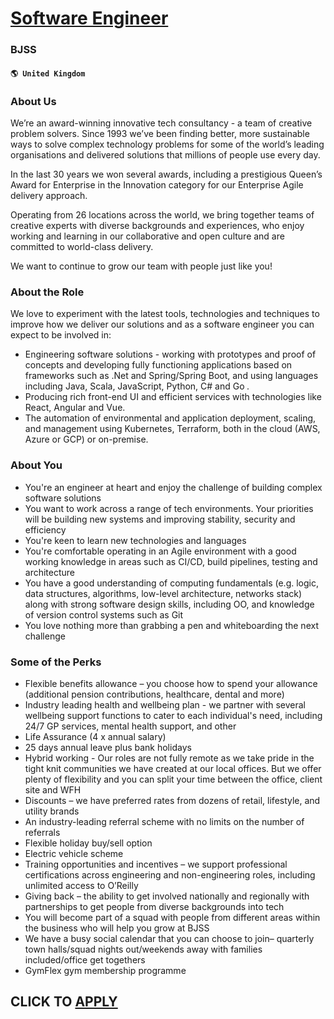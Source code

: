 # [Software Engineer](https://www.remotewlb.com/apply/software-engineer-66100)  
### BJSS  
#### `🌎 United Kingdom`  

### **About Us**

We’re an award-winning innovative tech consultancy - a team of creative problem solvers. Since 1993 we’ve been finding better, more sustainable ways to solve complex technology problems for some of the world’s leading organisations and delivered solutions that millions of people use every day.

In the last 30 years we won several awards, including a prestigious Queen’s Award for Enterprise in the Innovation category for our Enterprise Agile delivery approach.

Operating from 26 locations across the world, we bring together teams of creative experts with diverse backgrounds and experiences, who enjoy working and learning in our collaborative and open culture and are committed to world-class delivery.

We want to continue to grow our team with people just like you!

###  **About the Role**

We love to experiment with the latest tools, technologies and techniques to improve how we deliver our solutions and as a software engineer you can expect to be involved in:

  * Engineering software solutions - working with prototypes and proof of concepts and developing fully functioning applications based on frameworks such as .Net and Spring/Spring Boot, and using languages including Java, Scala, JavaScript, Python, C# and Go _._
  * Producing rich front-end UI and efficient services with technologies like React, Angular and Vue.
  * The automation of environmental and application deployment, scaling, and management using Kubernetes, Terraform, both in the cloud (AWS, Azure or GCP) or on-premise.

### **About You**

  * You're an engineer at heart and enjoy the challenge of building complex software solutions
  * You want to work across a range of tech environments. Your priorities will be building new systems and improving stability, security and efficiency
  * You're keen to learn new technologies and languages
  * You're comfortable operating in an Agile environment with a good working knowledge in areas such as CI/CD, build pipelines, testing and architecture
  * You have a good understanding of computing fundamentals (e.g. logic, data structures, algorithms, low-level architecture, networks stack) along with strong software design skills, including OO, and knowledge of version control systems such as Git
  * You love nothing more than grabbing a pen and whiteboarding the next challenge

### **Some of the Perks**

  * Flexible benefits allowance – you choose how to spend your allowance (additional pension contributions, healthcare, dental and more)
  * Industry leading health and wellbeing plan - we partner with several wellbeing support functions to cater to each individual's need, including 24/7 GP services, mental health support, and other
  * Life Assurance (4 x annual salary)
  * 25 days annual leave plus bank holidays
  * Hybrid working - Our roles are not fully remote as we take pride in the tight knit communities we have created at our local offices. But we offer plenty of flexibility and you can split your time between the office, client site and WFH
  * Discounts – we have preferred rates from dozens of retail, lifestyle, and utility brands
  * An industry-leading referral scheme with no limits on the number of referrals
  * Flexible holiday buy/sell option
  * Electric vehicle scheme
  * Training opportunities and incentives – we support professional certifications across engineering and non-engineering roles, including unlimited access to O’Reilly
  * Giving back – the ability to get involved nationally and regionally with partnerships to get people from diverse backgrounds into tech
  * You will become part of a squad with people from different areas within the business who will help you grow at BJSS 
  * We have a busy social calendar that you can choose to join– quarterly town halls/squad nights out/weekends away with families included/office get togethers
  * GymFlex gym membership programme

  
## CLICK TO [APPLY](https://www.remotewlb.com/apply/software-engineer-66100)

